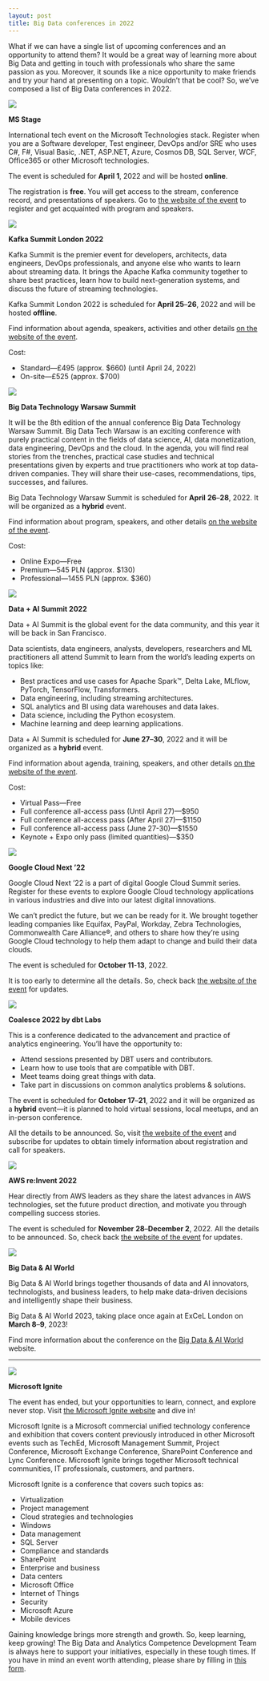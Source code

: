 ```yaml
---
layout: post
title: Big Data conferences in 2022
---
```


What if we can have a single list of upcoming conferences and an opportunity to attend them? It would be a great way of learning more about Big Data and getting in touch with professionals who share the same passion as you. Moreover, it sounds like a nice opportunity to make friends and try your hand at presenting on a topic. Wouldn’t that be cool? So, we’ve composed a list of Big Data conferences in 2022.

![](/imgs/Aspose.Words.69bd6438-b115-4b0f-b38c-10ae4c5f243e.001.jpeg)

**MS Stage**

International tech event on the Microsoft Technologies stack. Register when you are a Software developer, Test engineer, DevOps and/or SRE who uses C#, F#, Visual Basic, .NET, ASP.NET, Azure, Cosmos DB, SQL Server, WCF, Office365 or other Microsoft technologies.

The event is scheduled for **April 1**, 2022 and will be hosted **online**.

The registration is **free**. You will get access to the stream, conference record, and presentations of speakers. Go to [the website of the event](https://msstage.com/) to register and get acquainted with program and speakers.

![](/imgs/Aspose.Words.69bd6438-b115-4b0f-b38c-10ae4c5f243e.002.jpeg)

<!--more-->

**Kafka Summit London 2022**

Kafka Summit is the premier event for developers, architects, data engineers, DevOps professionals, and anyone else who wants to learn about streaming data. It brings the Apache Kafka community together to share best practices, learn how to build next-generation systems, and discuss the future of streaming technologies.

Kafka Summit London 2022 is scheduled for **April 25**–**26**, 2022 and will be hosted **offline**.

Find information about agenda, speakers, activities and other details [on the website of the event](https://www.kafka-summit.org/events/kafka-summit-london-2022/about).

Cost:

- Standard—£495 (approx. $660) (until April 24, 2022)
- On-site—£525 (approx. $700)

![](/imgs/Aspose.Words.69bd6438-b115-4b0f-b38c-10ae4c5f243e.003.jpeg)

**Big Data Technology Warsaw Summit**

It will be the 8th edition of the annual conference Big Data Technology Warsaw Summit. Big Data Tech Warsaw is an exciting conference with purely practical content in the fields of data science, AI, data monetization, data engineering, DevOps and the cloud. In the agenda, you will find real stories from the trenches, practical case studies and technical presentations given by experts and true practitioners who work at top data-driven companies. They will share their use-cases, recommendations, tips, successes, and failures.

Big Data Technology Warsaw Summit is scheduled for **April** **26**–**28**, 2022. It will be organized as a **hybrid** event.

Find information about program, speakers, and other details [on the website of the event](https://bigdatatechwarsaw.eu/).

Cost:

- Online Expo—Free
- Premium—545 PLN (approx. $130)
- Professional—1455 PLN (approx. $360)

![](/imgs/Aspose.Words.69bd6438-b115-4b0f-b38c-10ae4c5f243e.002.jpeg)

**Data + AI Summit 2022**

Data + AI Summit is the global event for the data community, and this year it will be back in San Francisco.

Data scientists, data engineers, analysts, developers, researchers and ML practitioners all attend Summit to learn from the world’s leading experts on topics like:

- Best practices and use cases for Apache Spark™, Delta Lake, MLflow, PyTorch, TensorFlow, Transformers.
- Data engineering, including streaming architectures.
- SQL analytics and BI using data warehouses and data lakes.
- Data science, including the Python ecosystem.
- Machine learning and deep learning applications.

Data + AI Summit is scheduled for **June 27**–**30**, 2022 and it will be organized as a **hybrid** event.

Find information about agenda, training, speakers, and other details [on the website of the event](https://databricks.com/dataaisummit/north-america-2022).

Cost:

- Virtual Pass—Free
- Full conference all-access pass (Until April 27)—$950
- Full conference all-access pass (After April 27)—$1150
- Full conference all-access pass (June 27-30)—$1550
- Keynote + Expo only pass (limited quantities)—$350

![](/imgs/Aspose.Words.69bd6438-b115-4b0f-b38c-10ae4c5f243e.004.jpeg)

**Google Cloud Next ’22**

Google Cloud Next ’22 is a part of digital Google Cloud Summit series. Register for these events to explore Google Cloud technology applications in various industries and dive into our latest digital innovations.

We can’t predict the future, but we can be ready for it. We brought together leading companies like Equifax, PayPal, Workday, Zebra Technologies, Commonwealth Care Alliance®, and others to share how they’re using Google Cloud technology to help them adapt to change and build their data clouds.

The event is scheduled for **October 11**-**13**, 2022.

It is too early to determine all the details. So, check back [the website of the event](https://cloud.withgoogle.com/next) for updates.

![](/imgs/Aspose.Words.69bd6438-b115-4b0f-b38c-10ae4c5f243e.003.jpeg)

**Coalesce 2022 by dbt Labs**

This is a conference dedicated to the advancement and practice of analytics engineering. You’ll have the opportunity to:

- Attend sessions presented by DBT users and contributors.
- Learn how to use tools that are compatible with DBT.
- Meet teams doing great things with data.
- Take part in discussions on common analytics problems & solutions.

The event is scheduled for **October 17**–**21**, 2022 and it will be organized as a **hybrid** event—it is planned to hold virtual sessions, local meetups, and an in-person conference.

All the details to be announced. So, visit [the website of the event](https://coalesce.getdbt.com/#coalesceForm) and subscribe for updates to obtain timely information about registration and call for speakers.

![](/imgs/Aspose.Words.69bd6438-b115-4b0f-b38c-10ae4c5f243e.002.jpeg)

**AWS re:Invent 2022**

Hear directly from AWS leaders as they share the latest advances in AWS technologies, set the future product direction, and motivate you through compelling success stories.

The event is scheduled for **November 28**–**December 2**, 2022. All the details to be announced. So, check back [the website of the event](https://reinvent.awsevents.com/) for updates.

![](/imgs/Aspose.Words.69bd6438-b115-4b0f-b38c-10ae4c5f243e.003.jpeg)

**Big Data & AI World**

Big Data & AI World brings together thousands of data and AI innovators, technologists, and business leaders, to help make data-driven decisions and intelligently shape their business.

Big Data & AI World 2023, taking place once again at ExCeL London on **March 8**–**9**, 2023!

Find more information about the conference on the [Big Data & AI World](https://www.bigdataworld.com/welcome) website.

-----
![](/imgs/Aspose.Words.69bd6438-b115-4b0f-b38c-10ae4c5f243e.005.jpeg)

**Microsoft Ignite**

The event has ended, but your opportunities to learn, connect, and explore never stop. Visit [the Microsoft Ignite website](https://myignite.microsoft.com/home) and dive in!

Microsoft Ignite is a Microsoft commercial unified technology conference and exhibition that covers content previously introduced in other Microsoft events such as TechEd, Microsoft Management Summit, Project Conference, Microsoft Exchange Conference, SharePoint Conference and Lync Conference. Microsoft Ignite brings together Microsoft technical communities, IT professionals, customers, and partners.

Microsoft Ignite is a conference that covers such topics as:

- Virtualization
- Project management
- Cloud strategies and technologies
- Windows
- Data management
- SQL Server
- Compliance and standards
- SharePoint
- Enterprise and business
- Data centers
- Microsoft Office
- Internet of Things
- Security
- Microsoft Azure
- Mobile devices

Gaining knowledge brings more strength and growth. So, keep learning, keep growing! The Big Data and Analytics Competence Development Team is always here to support your initiatives, especially in these tough times. If you have in mind an event worth attending, please share by filling in [this form](https://forms.office.com/pages/responsepage.aspx?id=WcZRbFKdr0GB993hY4DoE7p4eEs-BIxCrN3nDUWA11dUMENRWDlLQTVEQVo0QlNPRkNaMkFHT1hGQyQlQCN0PWcu).
